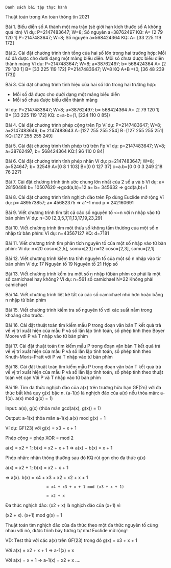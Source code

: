 	Danh sách bài tập thực hành 
Thuật toán trong An toàn thông tin 2021

Bài 1. Biểu diễn số A thành một ma trận (sẽ giới hạn kích thước số A không quá lớn)
Ví dụ: 
P=2147483647; W=8; Số nguyên a=38762497
KQ: A= [2    79   120     1]
P=2147483647; W=8; Số nguyên a=568424364
KQ: A= [33   225   119   172]

Bài 2. Cài đặt chương trình tính tổng của hai số lớn trong hai trường hợp:
Mỗi số đã được cho dưới dạng một mảng biểu diễn. 
Mỗi số chưa được biểu diễn thành mảng
Ví dụ: 
P=2147483647; W=8; a=38762497; b= 568424364
A= [2    79   120     1]
B= [33   225   119   172]
P=2147483647; W=8
KQ A+B =(0, [36    48   239   173])

Bài 3. Cài đặt chương trình tính hiệu của hai số lớn trong hai trường hợp:
- Mỗi số đã được cho dưới dạng một mảng biểu diễn
- Mỗi số chưa được biểu diễn thành mảng

Ví dụ:
 P=2147483647; W=8; a=38762497; b= 568424364
A= [2    79   120     1]
B= [33   225   119   172]
KQ: c=a-b=(1, [224   110     0    85])

Bài 4. Cài đặt chương trình phép cộng trên Fp
Ví dụ: P=2147483647; W=8; a=2147483646; b= 2147483643
A=[127   255   255   254]
B=[127   255   255   251]
KQ: [127   255   255   249]

Bài 5. Cài đặt chương trình tính phép trừ trên Fp
Ví dụ: p=2147483647; W=8; a=38762497; b= 568424364
KQ:[ 96   110     0    84]

Bài 6. Cài đặt chương trình tính phép nhân
Ví dụ: p=2147483647; W=8; a=524647; b= 32549
A=[0	 8	1     103]
B=[0	0	127	37]
c=a.b=[0	0	0	3	249	218	76	227]

Bài 7. Cài đặt chương trình  tính ước chung lớn nhất của 2 số a và b
Ví dụ: 	a= 28150488 b= 10507620 =>gcd(a,b)=12
a= b=	345632 => gcd(a,b)=1

Bài 8. Cài đặt chương trình tính nghịch đảo trên Fp dùng Euclide mở rộng
Ví dụ: p= 489573857; a= 45682375  => a^-1 mod p = 242160691

Bài 9. Viết chương trình tìm tất cả các số nguyên tố <=n với n nhập vào từ bàn phím 
Ví dụ: n=30  [2,3,5,7,11,13,17,19,23,29]

Bài 10. Viết chương trình tìm một thừa số không tầm thường của một số n nhập từ bàn phím:
Ví dụ: n=43567127  KQ: d=7181

Bài 11. Viết chương trình tìm phân tích nguyên tố của một số nhập vào từ bàn phím:
Ví dụ: 	n=20  coso=[2,5], somu=[2,1]
n=12   coso=[2,3], somu=[2,1]

Bài 12. Viết chương trình kiểm tra tính nguyên tố của một số n nhập vào từ bàn phím
Ví dụ: 	17  Nguyên tố
19  Nguyên tố
21  Hợp số

Bài 13. Viết chương trình kểm tra một số n nhập từbàn phím có phải là một số camichael hay không?
Ví dụ: 	n=561  số camichael
		N=22  Không phải camichael
		
Bài 14. Viết chương trình liệt kê tất cả các số camichael nhỏ hơn hoặc bằng n nhập từ bàn phím

Bài 15. Viết chương trình kiểm tra số nguyên tố với xác suất nằm trong khoảng cho trước.

Bài 16. Cài đặt thuật toán tìm kiếm mẫu P trong đoạn văn bản T kết quả trả về vị trí xuất hiện của mẫu P và số lần lặp tính toán, số phép tính theo Boyer Moore với P và T nhập vào từ bàn phím

Bài 17. Cài đặt thuật toán tìm kiếm mẫu P trong đoạn văn bản T kết quả trả về vị trí xuất hiện của mẫu P và số lần lặp tính toán, số phép tính theo Knuth-Moris-Pratt với P và T nhập vào từ bàn phím

Bài 18. Cài đặt thuật toán tìm kiếm mẫu P trong đoạn văn bản T kết quả trả về vị trí xuất hiện của mẫu P và số lần lặp tính toán, số phép tính theo thuật toán vét cạn Với P và T nhập vào từ bàn phím

Bài 19. Tìm đa thức nghịch đảo của a(x) trên trường hữu hạn GF(2n) với đa thức bất khả quy g(x) bậc n. (a-1(x) là nghịch đảo của a(x) nếu thỏa mãn: a-1(x). a(x) mod g(x) = 1)

Input: a(x), g(x) (thỏa mãn gcd(a(x), g(x)) = 1)

Output: a-1(x) thỏa mãn a-1(x).a(x) mod g(x) = 1

Ví dụ: GF(23) với g(x) = x3 + x + 1

Phép cộng = phép XOR = mod 2

a(x) = x2 + 1; b(x) = x2 + x + 1 => a(x) + b(x) = x + 1

Phép nhân: nhân thông thường sau đó KQ rút gọn cho đa thức g(x)

a(x) = x2 + 1; b(x) = x2 + x + 1 

=> a(x). b(x) = x4 + x3 + x2 + x2 + x + 1 

                      = x4 + x3 + x + 1 mod (x3 + x + 1)
		      
                      = x2 + x
		      
Đa thức nghịch đảo: (x2 + x) là nghịch đảo của (x+1) vì 

(x2 + x). (x+1) mod g(x) = 1

Thuật toán tìm nghịch đảo của đa thức theo một đa thức nguyên tố cùng nhau với nó, được trình bày tương tự như Euclide mở rộng!

VD: Test thử với các a(x) trên GF(23) trong đó g(x) = x3 + x + 1

Với a(x) = x2 + x + 1 => a-1(x) = x

Với a(x) = x + 1 => a-1(x) = x2 + x
….

